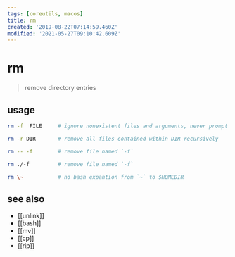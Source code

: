 ```yaml
---
tags: [coreutils, macos]
title: rm
created: '2019-08-22T07:14:59.460Z'
modified: '2021-05-27T09:10:42.609Z'
---
```


# rm

> remove directory entries

## usage
```sh
rm -f  FILE     # ignore nonexistent files and arguments, never prompt

rm -r DIR       # remove all files contained within DIR recursively

rm -- -f        # remove file named `-f`

rm ./-f         # remove file named `-f`

rm \~           # no bash expantion from `~` to $HOMEDIR
```

## see also
- [[unlink]]
- [[bash]]
- [[mv]]
- [[cp]]
- [[rip]]
